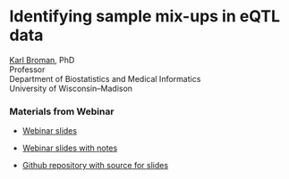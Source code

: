 # **Identifying sample mix-ups in eQTL data**

[Karl Broman](https://kbroman.org), PhD <br/>
Professor <br/>
Department of Biostatistics and Medical Informatics <br/>
University of Wisconsin&ndash;Madison



### Materials from Webinar

- [Webinar slides](https://kbroman.org/Talk_OSGA2021/osga2021.pdf)

- [Webinar slides with notes](https://kbroman.org/Talk_OSGA2021/osga2021_notes.pdf)

- [Github repository with source for slides](https://github.com/kbroman/Talk_OSGA2021/)
